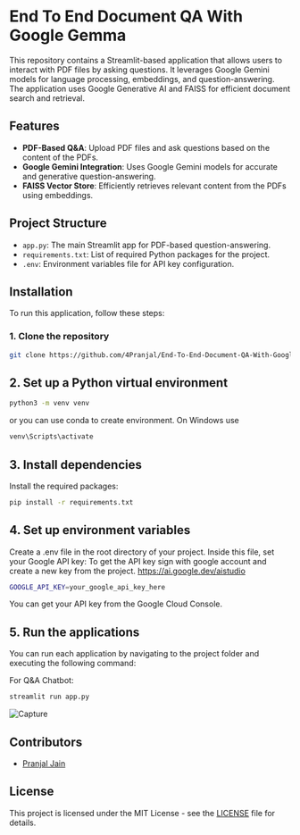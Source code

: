 # End To End Document QA With Google Gemma
 
This repository contains a Streamlit-based application that allows users to interact with PDF files by asking questions. It leverages Google Gemini models for language processing, embeddings, and question-answering. The application uses Google Generative AI and FAISS for efficient document search and retrieval.

## Features

- **PDF-Based Q&A**: Upload PDF files and ask questions based on the content of the PDFs.
- **Google Gemini Integration**: Uses Google Gemini models for accurate and generative question-answering.
- **FAISS Vector Store**: Efficiently retrieves relevant content from the PDFs using embeddings.

## Project Structure

- `app.py`: The main Streamlit app for PDF-based question-answering.
- `requirements.txt`: List of required Python packages for the project.
- `.env`: Environment variables file for API key configuration.

## Installation

To run this application, follow these steps:

### 1. Clone the repository
```bash 
git clone https://github.com/4Pranjal/End-To-End-Document-QA-With-Google-Gemma.git
```
## 2. Set up a Python virtual environment 
   ```bash
   python3 -m venv venv
   ```
or you can use conda to create environment.
On Windows use
   ```bash
venv\Scripts\activate
   ```
## 3. Install dependencies
Install the required packages:
   ```bash
   pip install -r requirements.txt
   ```

## 4. Set up environment variables
Create a .env file in the root directory of your project.
Inside this file, set your Google API key:
To get the API key sign with google account and create a new key from the project.
https://ai.google.dev/aistudio
   ```bash
GOOGLE_API_KEY=your_google_api_key_here
   ```
You can get your API key from the Google Cloud Console.

## 5. Run the applications
You can run each application by navigating to the project folder and executing the following command:

For Q&A Chatbot:
   ```bash
   streamlit run app.py
   ```
![Capture](https://github.com/user-attachments/assets/7e1c9b7c-dd96-4a9c-8a96-fad435fe9114)

## Contributors

- [Pranjal Jain](https://github.com/4Pranjal)

## License

This project is licensed under the MIT License - see the [LICENSE](LICENSE) file for details.

